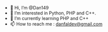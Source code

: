 - 👋 Hi, I’m @Dan149
- 👀 I’m interested in Python, PHP and C++.
- 🌱 I’m currently learning PHP and C++
- 📫 How to reach me : danfaldev@gmail.com

<!---
Dan149/Dan149 is a ✨ special ✨ repository because its `README.md` (this file) appears on your GitHub profile.
You can click the Preview link to take a look at your changes.
--->
